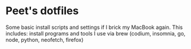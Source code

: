 # Peet's dotfiles

Some basic install scripts and settings if I brick my MacBook again.
This includes: install programs and tools I use via brew (codium, insomnia, go, node, python, neofetch, firefox)

